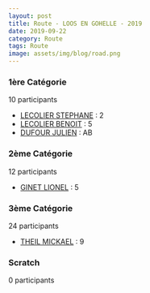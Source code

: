 ```yaml
---
layout: post
title: Route - LOOS EN GOHELLE - 2019
date: 2019-09-22
category: Route
tags: Route
image: assets/img/blog/road.png
---
```


### 1ère Catégorie
10 participants
- [LECOLIER STEPHANE](https://teamspecializedlille.cc/coureurs/lecolierstephane) : 2
- [LECOLIER BENOIT](https://teamspecializedlille.cc/coureurs/lecolierbenoit) : 5
- [DUFOUR JULIEN](https://teamspecializedlille.cc/coureurs/dufourjulien) : AB

### 2ème Catégorie
12 participants
- [GINET LIONEL](https://teamspecializedlille.cc/coureurs/ginetlionel) : 5

### 3ème Catégorie
24 participants
- [THEIL MICKAEL](https://teamspecializedlille.cc/coureurs/theilmickael) : 9

### Scratch
0 participants
